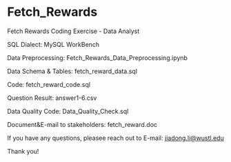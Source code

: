 # Fetch_Rewards
Fetch Rewards Coding Exercise - Data Analyst

SQL Dialect: MySQL WorkBench

Data Preprocessing: Fetch_Rewards_Data_Preprocessing.ipynb

Data Schema & Tables: fetch_reward_data.sql

Code: fetch_reward_code.sql

Question Result: answer1-6.csv

Data Quality Code: Data_Quality_Check.sql

Document&E-mail to stakeholders: fetch_reward.doc

If you have any questions, pleasee reach out to E-mail: jiadong.li@wustl.edu

Thank you!
